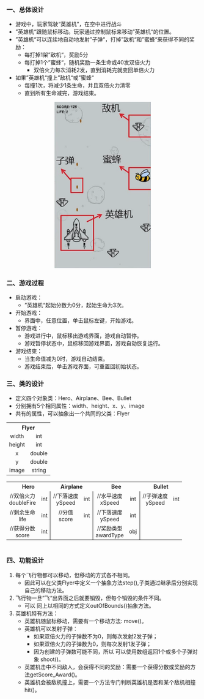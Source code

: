 ### 一、总体设计

- 游戏中，玩家驾驶“英雄机”，在空中进行战斗
- ”英雄机“跟随鼠标移动。玩家通过控制鼠标来移动”英雄机“的位置。
- ”英雄机“可以连续地自动地发射”子弹“，打掉”敌机“和”蜜蜂“来获得不同的奖励：  
    - 每打掉1架”敌机“，奖励5分
    - 每打掉1个”蜜蜂“，随机奖励一条生命或40发双倍火力
       - 双倍火力每次消耗2发，直到消耗完就变回单倍火力
- 如果”英雄机“撞上”敌机“或”蜜蜂“
    - 每撞1次，将减少1条生命，并且双倍火力清零
    - 直到所有生命减完，游戏结束。  

<div align="center">
    <img src="main.png" width="50%">
</div>

### 二、游戏过程

- 启动游戏：
    - ”英雄机“起始分数为0分，起始生命为3次。
- 开始游戏：
    - 界面中，任意位置，单击鼠标左键，开始游戏。
- 暂停游戏：
    - 游戏进行中，鼠标移出游戏界面，游戏自动暂停。
    - 游戏暂停状态中，鼠标移回游戏界面，游戏自动恢复运行。
- 游戏结束：
    - 当生命值减为0时，游戏自动结束。
    - 游戏结束后，单击游戏界面，可重置回初始状态。

### 三、类的设计

- 定义四个对象类：Hero、Airplane、Bee、Bullet
- 分别拥有5个相同属性：width、height、x、y、image
- 共有的属性，可以抽象出一个共同的父类：Flyer
<style>
    table{text-align:center; margin:0 auto}
    td:nth-of-type(even){border-right:1px solid}
    tr>td:last-child,tr>th:last-child{border-right: none}
</style>

<table>
    <tr>
        <th colspan="2">Flyer</th>
    </tr>
    <tr>
        <td>width</td><td>int</td>
    </tr>
    <tr>
        <td>height</td><td>int</td>
    </tr>
    <tr>
        <td>x</td><td>double</td>
    </tr>
    <tr>
        <td>y</td><td>double</td>
    </tr>
    <tr>
        <td>image</td><td>string</td>
    </tr>
</table>
<br/>
<table>
    <tr>
        <th colspan="2">Hero</th><th colspan="2">Airplane</th>
        <th colspan="2">Bee</th><th colspan="2">Bullet</th>
    </tr>
    <tr>
        <td>//双倍火力<br/>doubleFire</td><td>int</td>
        <td>//下落速度<br/>ySpeed</td><td>int</td>
        <td>//水平速度<br/>xSpeed</td><td>int</td>
        <td>//子弹速度<br/>ySpeed</td><td>int</td>
    </tr>
    <tr>
        <td>//剩余生命<br/>life</td><td>int</td>
        <td>//分值<br/>score</td><td>int</td>
        <td>//下落速度<br/>ySpeed</td><td>int</td>
        <td></td><td></td>
    </tr>
    <tr>
        <td>//获得分数<br/>score</td><td>int</td>
        <td></td><td></td>
        <td>//奖励类型<br/>awardType</td><td>obj</td>
        <td></td><td></td>
    </tr>
</table>
<br/>

### 四、功能设计

1. 每个飞行物都可以移动，但移动的方式各不相同。
    - 因此可以在父类Flyer中定义一个抽象方法step(),子类通过继承后分别实现自己的移动方法。
2. 飞行物一旦”飞“出界面之后就要销毁，但每个销毁的条件不同。
    - 可以 同上以相同的方式定义outOfBounds()抽象方法。
3. 英雄机特有方法：
    - 英雄机随鼠标移动，需要有一个移动方法: move()。
    - 英雄机可以发射子弹：
        * 如果双倍火力的子弹数不为0，则每次发射2发子弹；
        * 如果双倍火力的子弹数为0，则每次发射1发子弹；
        * 因为创建的子弹数可能不同，所以 可以使用数组返回1个或多个子弹对象 shoot()。
    - 英雄机击中不同敌人，会获得不同的奖励：需要一个获得分数或奖励的方法getScore_Award()。
    - 英雄机会被敌机撞上，需要一个方法专门判断英雄机是否和某个敌机相撞hit()。